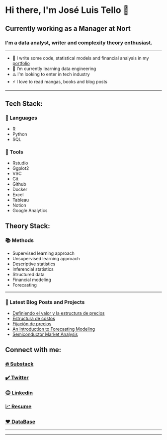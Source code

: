 # Hi there, I'm José Luis Tello 👋

## Currently working as a Manager at Nort

### I'm a data analyst, writer and complexity theory enthusiast.
---

- 🔭 I write some code, statistical models and financial analysis in my [portfolio](https://joseluistello.github.io/)
- 🌱 I’m currently learning data engineering
- ♨️ I’m looking to enter in tech industry
- ⚡ I love to read mangas, books and blog posts

---
## Tech Stack:

### 🍓 Languages
- R
- Python
- SQL
### 🌅 Tools
- Rstudio
- Ggplot2
- VSC
- Git
- Github
- Docker
- Excel
- Tableau
- Notion
- Google Analytics

## Theory Stack:
### 📚 Methods
- Supervised learning approach 
- Unsupervised learning approach
- Descriptive statistics
- Inferencial statistics 
- Structured data
- Financial modeling
- Forecasting 

---
### 📕 Latest Blog Posts and Projects

<!-- BLOG-POST-LIST:START -->
- [Definiendo el valor y la estructura de precios](https://joseluistello.substack.com/p/valor-y-estructura-de-precios)
- [Estructura de costos](https://joseluistello.substack.com/p/estructura-de-costos)
- [Fijación de precios](https://joseluistello.substack.com/p/fijacin-de-precios)
- [An Introduction to Forecasting Modeling](https://joseluistello.github.io/r/forecasting_mexico_GDPPC/)
- [Semiconductor Market Analysis](https://joseluistello.github.io/r/semiconductors-part1/)

<!-- BLOG-POST-LIST:END -->

## Connect with me:

### [🔥 Substack ](https://joseluistello.substack.com/)
### [✔️ Twitter](https://twitter.com/jotaele_tello)
### [😊 Linkedin](https://www.linkedin.com/in/joseluistello/)
### [📈 Resume](https://www.notion.so/joseluistello/resume-908176d50910492f82bb0c2c50150406)
### [❤️ DataBase](https://www.notion.so/joseluistello/resources-3b96a11183d342b889c95e9bcb1e0c7f)
---

---




